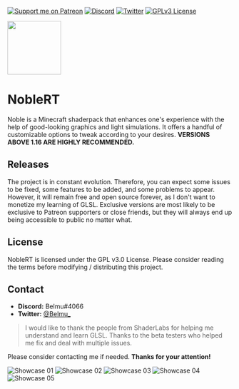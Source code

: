 [![Support me on Patreon](https://img.shields.io/endpoint.svg?url=https%3A%2F%2Fshieldsio-patreon.vercel.app%2Fapi%3Fusername%3DBelmu%26type%3Dpatrons&style=flat)](https://patreon.com/Belmu)
[![Discord](https://img.shields.io/discord/804772139344461834.svg?logo=discord&logoColor=white&logoWidth=20&labelColor=7289DA&label=Discord)](https://discord.gg/jjRrhpkH9e)
[![Twitter](https://img.shields.io/twitter/follow/Belmu_?color=dark&label=Follow&logoColor=dark)](https://twitter.com/Belmu_)
[![GPLv3 License](https://img.shields.io/badge/License-GPLv3-blue.svg)](http://perso.crans.org/besson/LICENSE.html)

<img src="https://i.imgur.com/dbuzdrx.png" data-canonical-src="https://i.imgur.com/dbuzdrx.png" width="120" height="120" />

# NobleRT
Noble is a Minecraft shaderpack that enhances one's experience with the help of good-looking graphics and light simulations.
It offers a handful of customizable options to tweak according to your desires. 
**VERSIONS ABOVE 1.16 ARE HIGHLY RECOMMENDED.**

## Releases
The project is in constant evolution. Therefore, you can expect some issues to be fixed,
some features to be added, and some problems to appear. However, it will remain free and
open source forever, as I don't want to monetize my learning of GLSL. Exclusive versions are most
likely to be exclusive to Patreon supporters or close friends, but they will always end up
being accessible to public no matter what.

## License
NobleRT is licensed under the GPL v3.0 License. Please consider reading the terms before modifying / distributing this project.

## Contact 
   * **Discord:** Belmu#4066
   * **Twitter:** [@Belmu_](https://twitter.com/Belmu_)

> I would like to thank the people from ShaderLabs for helping me understand and learn GLSL.
> Thanks to the beta testers who helped me fix and deal with multiple issues.

Please consider contacting me if needed.
**Thanks for your attention!**

![Showcase 01](https://i.imgur.com/WrCvyig.png)
![Showcase 02](https://i.imgur.com/Y3izQE8.png)
![Showcase 03](https://i.imgur.com/ombPCXS.png)
![Showcase 04](https://i.imgur.com/yAKdEFO.png)
![Showcase 05](https://i.imgur.com/y4InXVI.png)
